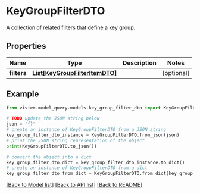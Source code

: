 # KeyGroupFilterDTO

A collection of related filters that define a key group.

## Properties

Name | Type | Description | Notes
------------ | ------------- | ------------- | -------------
**filters** | [**List[KeyGroupFilterItemDTO]**](KeyGroupFilterItemDTO.md) |  | [optional] 

## Example

```python
from visier.model_query.models.key_group_filter_dto import KeyGroupFilterDTO

# TODO update the JSON string below
json = "{}"
# create an instance of KeyGroupFilterDTO from a JSON string
key_group_filter_dto_instance = KeyGroupFilterDTO.from_json(json)
# print the JSON string representation of the object
print(KeyGroupFilterDTO.to_json())

# convert the object into a dict
key_group_filter_dto_dict = key_group_filter_dto_instance.to_dict()
# create an instance of KeyGroupFilterDTO from a dict
key_group_filter_dto_from_dict = KeyGroupFilterDTO.from_dict(key_group_filter_dto_dict)
```
[[Back to Model list]](../README.md#documentation-for-models) [[Back to API list]](../README.md#documentation-for-api-endpoints) [[Back to README]](../README.md)


